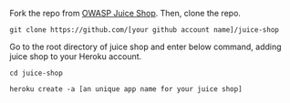Fork the repo from [OWASP Juice Shop](https://github.com/juice-shop/juice-shop). Then, clone the repo.

`git clone https://github.com/[your github account name]/juice-shop`

Go to the root directory of juice shop and enter below command, adding juice shop to your Heroku account.

`cd juice-shop`

`heroku create -a [an unique app name for your juice shop]`





